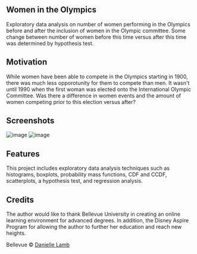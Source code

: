 ## Women in the Olympics
Exploratory data analysis on number of women performing in the Olympics before and after the inclusion of women in the Olympic committee. Some change between number of women before this time versus after this time was determined by hypothesis test. 

## Motivation
While women have been able to compete in the Olympics starting in 1900, there was much less opporotunity for them to compete than men. It wasn't until 1990 when the first woman was elected onto the International Olympic Committee. Was there a difference in women events and the amount of women competing prior to this election versus after?

## Screenshots
![image](https://user-images.githubusercontent.com/54485579/156004203-8abae803-5282-44ae-a697-c4d026a270df.png)
![image](https://user-images.githubusercontent.com/54485579/156004336-2dab8aa5-edaf-4889-922c-0e819270e7ed.png)

## Features
This project includes exploratory data analysis techniques such as histograms, boxplots, probability mass functions, CDF and CCDF, scatterplots, a hypothesis test, and regression analysis. 

## Credits
The author would like to thank Bellevue University in creating an online learning environment for advanced degrees. In addition, the Disney Aspire Program for allowing the author to further her education and reach new heights. 

Bellevue © [Danielle Lamb](2022)
